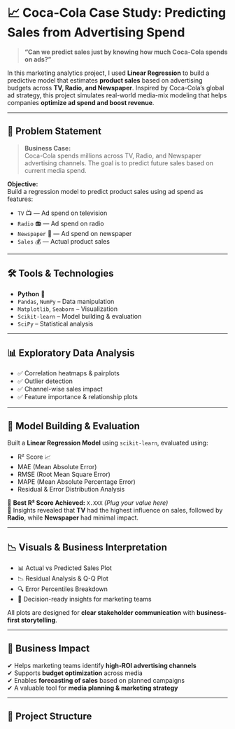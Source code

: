 # 📈 Coca-Cola Case Study: Predicting Sales from Advertising Spend

> **“Can we predict sales just by knowing how much Coca-Cola spends on ads?”**

In this marketing analytics project, I used **Linear Regression** to build a predictive model that estimates **product sales** based on advertising budgets across **TV, Radio, and Newspaper**. Inspired by Coca-Cola’s global ad strategy, this project simulates real-world media-mix modeling that helps companies **optimize ad spend and boost revenue**.

---

## 🧠 Problem Statement

> **Business Case:**  
Coca-Cola spends millions across TV, Radio, and Newspaper advertising channels. The goal is to predict future sales based on current media spend.

**Objective:**  
Build a regression model to predict product sales using ad spend as features:
- `TV` 📺 — Ad spend on television
- `Radio` 📻 — Ad spend on radio
- `Newspaper` 📰 — Ad spend on newspaper
- `Sales` 💰 — Actual product sales

---

## 🛠️ Tools & Technologies

- **Python** 🐍  
- `Pandas`, `NumPy` – Data manipulation  
- `Matplotlib`, `Seaborn` – Visualization  
- `Scikit-learn` – Model building & evaluation  
- `SciPy` – Statistical analysis  

---

## 📊 Exploratory Data Analysis

- ✅ Correlation heatmaps & pairplots  
- ✅ Outlier detection  
- ✅ Channel-wise sales impact  
- ✅ Feature importance & relationship plots  

---

## 🧮 Model Building & Evaluation

Built a **Linear Regression Model** using `scikit-learn`, evaluated using:
- R² Score 📈  
- MAE (Mean Absolute Error)  
- RMSE (Root Mean Square Error)  
- MAPE (Mean Absolute Percentage Error)  
- Residual & Error Distribution Analysis  

📌 **Best R² Score Achieved:** `X.XXX` *(Plug your value here)*  
📌 Insights revealed that **TV** had the highest influence on sales, followed by **Radio**, while **Newspaper** had minimal impact.

---

## 📉 Visuals & Business Interpretation

- 📊 Actual vs Predicted Sales Plot  
- 📉 Residual Analysis & Q-Q Plot  
- 🔍 Error Percentiles Breakdown  
- 🎯 Decision-ready insights for marketing teams  

All plots are designed for **clear stakeholder communication** with **business-first storytelling**.

---

## 🚀 Business Impact

✔ Helps marketing teams identify **high-ROI advertising channels**  
✔ Supports **budget optimization** across media  
✔ Enables **forecasting of sales** based on planned campaigns  
✔ A valuable tool for **media planning & marketing strategy**

---

## 📁 Project Structure

